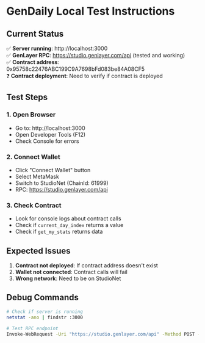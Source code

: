 # GenDaily Local Test Instructions

## Current Status
✅ **Server running**: http://localhost:3000  
✅ **GenLayer RPC**: https://studio.genlayer.com/api (tested and working)  
✅ **Contract address**: 0x95758c22476ABC199C9A7698bFd083be84A08CF5  
❓ **Contract deployment**: Need to verify if contract is deployed  

## Test Steps

### 1. Open Browser
- Go to: http://localhost:3000
- Open Developer Tools (F12)
- Check Console for errors

### 2. Connect Wallet
- Click "Connect Wallet" button
- Select MetaMask
- Switch to StudioNet (ChainId: 61999)
- RPC: https://studio.genlayer.com/api

### 3. Check Contract
- Look for console logs about contract calls
- Check if `current_day_index` returns a value
- Check if `get_my_stats` returns data

## Expected Issues
1. **Contract not deployed**: If contract address doesn't exist
2. **Wallet not connected**: Contract calls will fail
3. **Wrong network**: Need to be on StudioNet

## Debug Commands
```bash
# Check if server is running
netstat -ano | findstr :3000

# Test RPC endpoint
Invoke-WebRequest -Uri "https://studio.genlayer.com/api" -Method POST -Headers @{"Content-Type"="application/json"} -Body '{"jsonrpc":"2.0","method":"eth_chainId","params":[],"id":1}'
```
